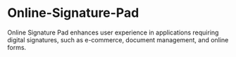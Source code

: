 # Online-Signature-Pad
Online Signature Pad enhances user experience in applications requiring digital signatures, such as e-commerce, document management, and online forms.
